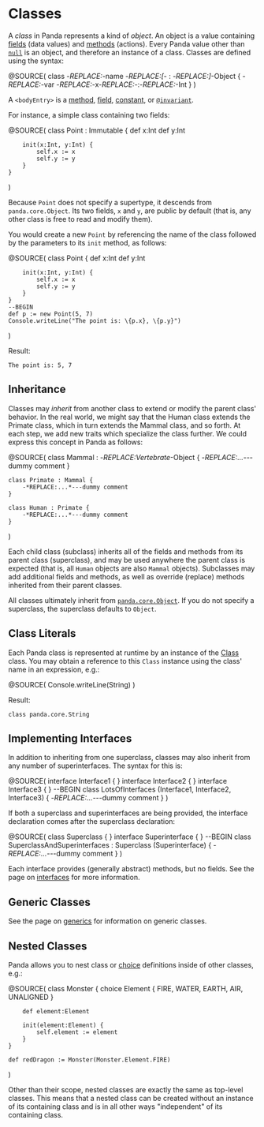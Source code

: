 Classes
=======

A *class* in Panda represents a kind of *object*. An object is a value 
containing [fields](fields.html) (data values) and [methods](methods.html) 
(actions). Every Panda value other than [`null`](null.html) is an object, and 
therefore an instance of a class. Classes are defined using the syntax:

@SOURCE(
    class -*REPLACE:<name>*-name -*REPLACE:[*- : -*REPLACE:<superclass>]*-Object {
        -*REPLACE:<bodyEntries>*-var -*REPLACE:*-x-*REPLACE:*-:-*REPLACE:*-Int
    }
)

A `<bodyEntry>` is a [method](methods.html), [field](fields.html), 
[constant](constants.html), or [`@invariant`](annotations.html#invariant).

For instance, a simple class containing two fields:

@SOURCE(
    class Point : Immutable {
        def x:Int
        def y:Int

        init(x:Int, y:Int) {
            self.x := x
            self.y := y
        }
    }
)

Because `Point` does not specify a supertype, it descends from 
`panda.core.Object`. Its two fields, `x` and `y`, are public by default (that
is, any other class is free to read and modify them).

You would create a new `Point` by referencing the name of the class followed by
the parameters to its `init` method, as follows:

@SOURCE(
    class Point {
        def x:Int
        def y:Int

        init(x:Int, y:Int) {
            self.x := x
            self.y := y
        }
    }
    --BEGIN
    def p := new Point(5, 7)
    Console.writeLine("The point is: \{p.x}, \{p.y}")
)

Result: 
    
    The point is: 5, 7

Inheritance
-----------

Classes may *inherit* from another class to extend or modify the parent class'
behavior. In the real world, we might say that the Human class extends the
Primate class, which in turn extends the Mammal class, and so forth. At each 
step, we add new traits which specialize the class further. We could express 
this concept in Panda as follows:

@SOURCE(
    class Mammal : -*REPLACE:Vertebrate*-Object {
        -*REPLACE:...*---dummy comment
    }

    class Primate : Mammal {
        -*REPLACE:...*---dummy comment
    }

    class Human : Primate {
        -*REPLACE:...*---dummy comment
    }
)

Each child class (subclass) inherits all of the fields and methods from its
parent class (superclass), and may be used anywhere the parent class is 
expected (that is, all `Human` objects are also `Mammal` objects). Subclasses
may add additional fields and methods, as well as override (replace) methods
inherited from their parent classes.

All classes ultimately inherit from 
[`panda.core.Object`](api/panda/core/Object.html). If you do not specify a 
superclass, the superclass defaults to `Object`.

Class Literals
--------------

Each Panda class is represented at runtime by an instance of the 
[Class](api/panda/core/Class.html) class. You may obtain a reference to this
`Class` instance using the class' name in an expression, e.g.:

@SOURCE(
    Console.writeLine(String)
)

Result: 
    
    class panda.core.String

Implementing Interfaces
-----------------------

In addition to inheriting from one superclass, classes may also inherit from any
number of superinterfaces. The syntax for this is:

@SOURCE(
    interface Interface1 { }
    interface Interface2 { }
    interface Interface3 { }
    --BEGIN
    class LotsOfInterfaces (Interface1, Interface2, Interface3) {
        -*REPLACE:...*---dummy comment
    }
)

If both a superclass and superinterfaces are being provided, the interface
declaration comes after the superclass declaration:

@SOURCE(
    class Superclass { }
    interface Superinterface { }
    --BEGIN
    class SuperclassAndSuperinterfaces : Superclass (Superinterface) {
        -*REPLACE:...*---dummy comment
    }
)

Each interface provides (generally abstract) methods, but no fields. See the
page on [interfaces](interfaces.html) for more information.

Generic Classes
---------------

See the page on [generics](generics.html) for information on generic classes.

Nested Classes
--------------

Panda allows you to nest class or [choice](choices.html) definitions inside of
other classes, e.g.:

@SOURCE(
    class Monster {
        choice Element {
            FIRE,
            WATER,
            EARTH,
            AIR,
            UNALIGNED
        }

        def element:Element

        init(element:Element) {
            self.element := element
        }
    }

    def redDragon := Monster(Monster.Element.FIRE)
)

Other than their scope, nested classes are exactly the same as top-level 
classes. This means that a nested class can be created without an instance of
its containing class and is in all other ways "independent" of its containing
class.
